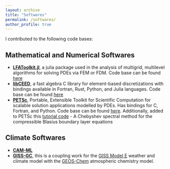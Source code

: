```yaml
---
layout: archive
title: "Softwares"
permalink: /softwares/
author_profile: true
---
```

I contributed to the following code bases:
## Mathematical and Numerical Softwares
<!--====== -->
* [**LFAToolkit.jl**](https://jeremylt.github.io/LFAToolkit.jl/stable/), a julia package used in the analysis of multigrid, multilevel algorithms for solving PDEs via FEM or FDM. Code base can be found [here](https://github.com/jeremylt/LFAToolkit.jl) 
* [**libCEED**](https://libceed.org/en/latest/), a fast algebra C library for element-based discretizations with bindings available in Fortran, Rust, Python, and Julia languages. Code base can be found [here](https://github.com/CEED/libCEED)
* [**PETSc**](https://petsc.org/release/), Portable, Extensible Toolkit for Scientific Computation for scalable solution applications modelled by PDEs. Has bindings for C, Fortran, and Python. Code base can be found [here](https://github.com/petsc/petsc). Additionally, added to PETSc this [tutorial code](https://petsc.org/release/src/snes/tutorials/ex31.c.html) - A Chebyshev spectral method for the compressible Blasius boundary layer equations  

## Climate Softwares
<!-- ====== -->
* [**CAM-ML**](https://github.com/m2lines/convection-parameterization-in-CAM)
* [**GISS-GC**](https://github.com/fetch4/GISS-GC), this is a coupling work for the [GISS Model E](https://simplex.giss.nasa.gov/gcm/) weather and climate model with the [GEOS-Chem](https://geoschem.github.io/index.html) atmospheric chemistry model.
